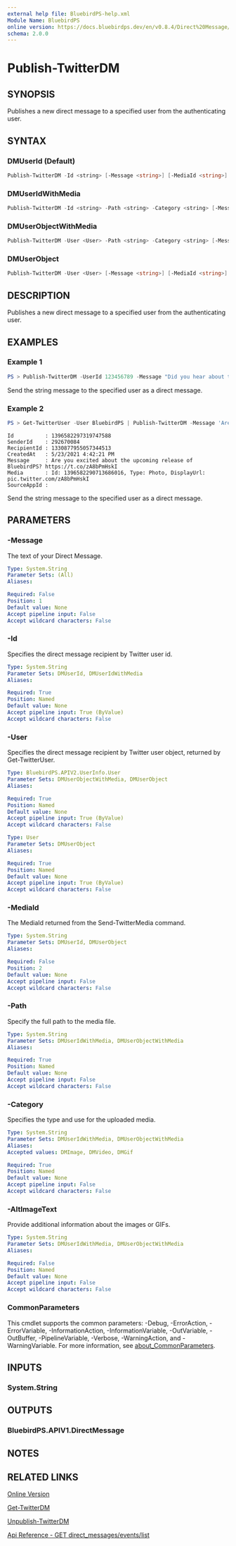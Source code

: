 ```yaml
---
external help file: BluebirdPS-help.xml
Module Name: BluebirdPS
online version: https://docs.bluebirdps.dev/en/v0.8.4/Direct%20Message/Publish-TwitterDM
schema: 2.0.0
---
```


# Publish-TwitterDM

## SYNOPSIS

Publishes a new direct message to a specified user from the authenticating user.

## SYNTAX

### DMUserId (Default)

```powershell
Publish-TwitterDM -Id <string> [-Message <string>] [-MediaId <string>] [<CommonParameters>]
```

### DMUserIdWithMedia

```powershell
Publish-TwitterDM -Id <string> -Path <string> -Category <string> [-Message <string>] [-AltImageText <string>] [<CommonParameters>]
```

### DMUserObjectWithMedia

```powershell
Publish-TwitterDM -User <User> -Path <string> -Category <string> [-Message <string>] [-AltImageText <string>] [<CommonParameters>]
```

### DMUserObject

```powershell
Publish-TwitterDM -User <User> [-Message <string>] [-MediaId <string>] [<CommonParameters>]
```

## DESCRIPTION

Publishes a new direct message to a specified user from the authenticating user.

## EXAMPLES

### Example 1

```powershell
PS > Publish-TwitterDM -UserId 123456789 -Message "Did you hear about the release of #PowerShell 7.1?"
```

Send the string message to the specified user as a direct message.

### Example 2

```powershell
PS > Get-TwitterUser -User BluebirdPS | Publish-TwitterDM -Message 'Are you excited about the upcoming release of BluebirdPS?' -Path $PathToFile -Category DMImage -AltImageText 'Good to have alt-img-text for screen readers'
```

```text
Id          : 1396582297319747588
SenderId    : 292670084
RecipientId : 1330877955057344513
CreatedAt   : 5/23/2021 4:42:21 PM
Message     : Are you excited about the upcoming release of BluebirdPS? https://t.co/zA8bPmHskI
Media       : Id: 1396582290713686016, Type: Photo, DisplayUrl: pic.twitter.com/zA8bPmHskI
SourceAppId :
```

Send the string message to the specified user as a direct message.

## PARAMETERS

### -Message

The text of your Direct Message.

```yaml
Type: System.String
Parameter Sets: (All)
Aliases:

Required: False
Position: 1
Default value: None
Accept pipeline input: False
Accept wildcard characters: False
```

### -Id

Specifies the direct message recipient by Twitter user id.

```yaml
Type: System.String
Parameter Sets: DMUserId, DMUserIdWithMedia
Aliases:

Required: True
Position: Named
Default value: None
Accept pipeline input: True (ByValue)
Accept wildcard characters: False
```

### -User

Specifies the direct message recipient by Twitter user object, returned by Get-TwitterUser.

```yaml
Type: BluebirdPS.APIV2.UserInfo.User
Parameter Sets: DMUserObjectWithMedia, DMUserObject
Aliases:

Required: True
Position: Named
Default value: None
Accept pipeline input: True (ByValue)
Accept wildcard characters: False
```

```yaml
Type: User
Parameter Sets: DMUserObject
Aliases:

Required: True
Position: Named
Default value: None
Accept pipeline input: True (ByValue)
Accept wildcard characters: False
```

### -MediaId

The MediaId returned from the Send-TwitterMedia command.

```yaml
Type: System.String
Parameter Sets: DMUserId, DMUserObject
Aliases:

Required: False
Position: 2
Default value: None
Accept pipeline input: False
Accept wildcard characters: False
```

### -Path

Specify the full path to the media file.

```yaml
Type: System.String
Parameter Sets: DMUserIdWithMedia, DMUserObjectWithMedia
Aliases:

Required: True
Position: Named
Default value: None
Accept pipeline input: False
Accept wildcard characters: False
```

### -Category

Specifies the type and use for the uploaded media.

```yaml
Type: System.String
Parameter Sets: DMUserIdWithMedia, DMUserObjectWithMedia
Aliases:
Accepted values: DMImage, DMVideo, DMGif

Required: True
Position: Named
Default value: None
Accept pipeline input: False
Accept wildcard characters: False
```

### -AltImageText

Provide additional information about the images or GIFs.

```yaml
Type: System.String
Parameter Sets: DMUserIdWithMedia, DMUserObjectWithMedia
Aliases:

Required: False
Position: Named
Default value: None
Accept pipeline input: False
Accept wildcard characters: False
```

### CommonParameters

This cmdlet supports the common parameters: -Debug, -ErrorAction, -ErrorVariable, -InformationAction, -InformationVariable, -OutVariable, -OutBuffer, -PipelineVariable, -Verbose, -WarningAction, and -WarningVariable. For more information, see [about_CommonParameters](http://go.microsoft.com/fwlink/?LinkID=113216).

## INPUTS

### System.String

## OUTPUTS

### BluebirdPS.APIV1.DirectMessage

## NOTES

## RELATED LINKS

[Online Version](https://docs.bluebirdps.dev/en/v0.8.4/Direct%20Message/Publish-TwitterDM)

[Get-TwitterDM](https://docs.bluebirdps.dev/en/v0.8.4/Direct%20Message/Get-TwitterDM)

[Unpublish-TwitterDM](https://docs.bluebirdps.dev/en/v0.8.4/Direct%20Message/Unpublish-TwitterDM)

[Api Reference - GET direct_messages/events/list](https://developer.twitter.com/en/docs/twitter-api/v1/direct-messages/sending-and-receiving/api-reference/new-event)
